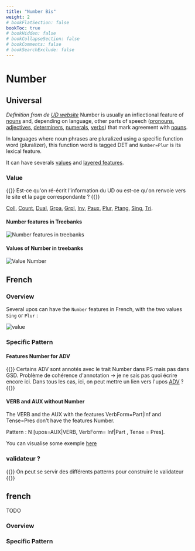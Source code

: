 ```yaml
---
title: "Number Bis"
weight: 2
# bookFlatSection: false
bookToc: true
# bookHidden: false
# bookCollapseSection: false
# bookComments: false
# bookSearchExclude: false 
---
```


# Number 

## Universal

*Definition from de [UD website](https://universaldependencies.org/u/feat/Number.html)*
Number is usually an inflectional feature of [nouns](../Upos/NOUN.md) and, depending on language, other parts of speech ([pronouns](../Upos/PRON.md), [adjectives](../Upos/ADJ.md), [determiners](../Upos/DET.md), [numerals](../Upos/NUM.md), [verbs](../Upos/VERB.md)) that mark agreement with [nouns](../Upos/NOUN.md).

In languages where noun phrases are pluralized using a specific function word (pluralizer), this function word is tagged DET and `Number=Plur` is its lexical feature.

It can have severals [values](https://universaldependencies.org/u/feat/all.html#al-u-feat/Number) and [layered features](https://universaldependencies.org/u/overview/feat-layers.html).

### Value

{{<hint info>}}
Est-ce qu'on ré-écrit l'information du UD ou est-ce qu'on renvoie vers le site et la page correspondante ?
{{</hint>}}

[Coll](https://universaldependencies.org/u/feat/Number.html#Coll),
[Count](https://universaldependencies.org/u/feat/Number.html#Count),
[Dual](https://universaldependencies.org/u/feat/Number.html#Dual),
[Grpa](https://universaldependencies.org/u/feat/Number.html#Grpa),
[Grpl](https://universaldependencies.org/u/feat/Number.html#Grpl),
[Inv](https://universaldependencies.org/u/feat/Number.html#Inv),
[Paux](https://universaldependencies.org/u/feat/Number.html#Paux),
[Plur](https://universaldependencies.org/u/feat/Number.html#Plur),
[Ptang](https://universaldependencies.org/u/feat/Number.html#Ptang),
[Sing](https://universaldependencies.org/u/feat/Number.html#Sing), 
[Tri](https://universaldependencies.org/u/feat/Number.html#Tri).


#### Number features in Treebanks

![Number features in treebanks](/images/General_Guideline/Features/Number/number_in_treebank.png)

#### Values of Number in treebanks

![Value Number](/images/General_Guideline/Features/Number/value_number_treebanks.png)

## French 

### Overview

Several upos can have the `Number` features in French, with the two values `Sing` or `Plur` : 

![value](/images/General_Guideline/Features/Number/value_french_nb.png)


### Specific Pattern


#### Features Number for ADV

{{<hint warning>}}
Certains ADV sont annotés avec le trait Number dans PS mais pas dans GSD. Problème de cohérence d'annotation -> je ne sais pas quoi écrire encore ici. Dans tous les cas, ici, on peut mettre un lien vers l'upos [ADV](../Upos/ADV.md#specific-features-of-adv) ? 
{{</hint>}}

#### VERB and AUX without Number

The VERB and the AUX with the features VerbForm=Part|Inf and Tense=Pres don't have the features Number. 

Pattern : N [upos=AUX|VERB, VerbForm= Inf|Part , Tense = Pres]. 

You can visualise some exemple [here](https://universal.grew.fr/?custom=644912808f930)


### validateur ? 

{{<hint info>}}
On peut se servir des différents patterns pour construire le validateur
{{</hint>}}


## french

TODO
### Overview

### Specific Pattern

